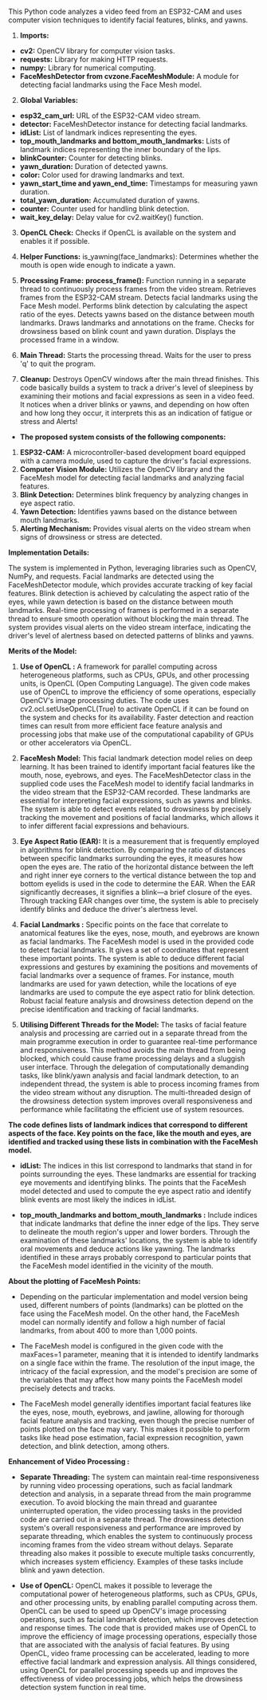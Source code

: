 This Python code analyzes a video feed from an ESP32-CAM and uses computer vision techniques to identify facial features, blinks, and yawns.
1. **Imports:**
* **cv2:** OpenCV library for computer vision tasks.
* **requests:** Library for making HTTP requests.
* **numpy:** Library for numerical computing.
* **FaceMeshDetector from cvzone.FaceMeshModule:** A module for detecting facial landmarks using the Face Mesh model.

2. **Global Variables:**
* **esp32_cam_url:** URL of the ESP32-CAM video stream.
* **detector:** FaceMeshDetector instance for detecting facial landmarks.
* **idList:** List of landmark indices representing the eyes.
* **top_mouth_landmarks and bottom_mouth_landmarks:** Lists of landmark indices representing the inner boundary of the lips.
* **blinkCounter:** Counter for detecting blinks.
* **yawn_duration:** Duration of detected yawns.
* **color:** Color used for drawing landmarks and text.
* **yawn_start_time and yawn_end_time:** Timestamps for measuring yawn duration.
* **total_yawn_duration:** Accumulated duration of yawns.
* **counter:** Counter used for handling blink detection.
* **wait_key_delay:** Delay value for cv2.waitKey() function.

3. **OpenCL Check:**
Checks if OpenCL is available on the system and enables it if possible.

4. **Helper Functions:**
is_yawning(face_landmarks): Determines whether the mouth is open wide enough to indicate a yawn.

5. **Processing Frame:**
**process_frame():** Function running in a separate thread to continuously process frames from the video stream.
Retrieves frames from the ESP32-CAM stream.
Detects facial landmarks using the Face Mesh model.
Performs blink detection by calculating the aspect ratio of the eyes.
Detects yawns based on the distance between mouth landmarks.
Draws landmarks and annotations on the frame.
Checks for drowsiness based on blink count and yawn duration.
Displays the processed frame in a window.

6. **Main Thread:**
Starts the processing thread.
Waits for the user to press 'q' to quit the program.

7. **Cleanup:**
Destroys OpenCV windows after the main thread finishes.
This code basically builds a system to track a driver's level of sleepiness by examining their motions and facial expressions as seen in a video feed. It notices when a driver blinks or yawns, and depending on how often and how long they occur, it interprets this as an indication of fatigue or stress and Alerts!












* **The proposed system consists of the following components:**

1. **ESP32-CAM:** A microcontroller-based development board equipped with a camera module, used to capture the driver's facial expressions.
2. **Computer Vision Module:** Utilizes the OpenCV library and the FaceMesh model for detecting facial landmarks and analyzing facial features.
3. **Blink Detection:** Determines blink frequency by analyzing changes in eye aspect ratio.
4. **Yawn Detection:** Identifies yawns based on the distance between mouth landmarks.
5. **Alerting Mechanism:** Provides visual alerts on the video stream when signs of drowsiness or stress are detected.

**Implementation Details:**

The system is implemented in Python, leveraging libraries such as OpenCV, NumPy, and requests.
Facial landmarks are detected using the FaceMeshDetector module, which provides accurate tracking of key facial features.
Blink detection is achieved by calculating the aspect ratio of the eyes, while yawn detection is based on the distance between mouth landmarks.
Real-time processing of frames is performed in a separate thread to ensure smooth operation without blocking the main thread.
The system provides visual alerts on the video stream interface, indicating the driver's level of alertness based on detected patterns of blinks and yawns.


**Merits of the Model:**
1. **Use of OpenCL :** 
A framework for parallel computing across heterogeneous platforms, such as CPUs, GPUs, and other processing units, is OpenCL (Open Computing Language). The given code makes use of OpenCL to improve the efficiency of some operations, especially OpenCV's image processing duties. The code uses cv2.ocl.setUseOpenCL(True) to activate OpenCL if it can be found on the system and checks for its availability. Faster detection and reaction times can result from more efficient face feature analysis and processing jobs that make use of the computational capability of GPUs or other accelerators via OpenCL.
2. **FaceMesh Model:** 
This facial landmark detection model relies on deep learning. It has been trained to identify important facial features like the mouth, nose, eyebrows, and eyes. The FaceMeshDetector class in the supplied code uses the FaceMesh model to identify facial landmarks in the video stream that the ESP32-CAM recorded. These landmarks are essential for interpreting facial expressions, such as yawns and blinks. The system is able to detect events related to drowsiness by precisely tracking the movement and positions of facial landmarks, which allows it to infer different facial expressions and behaviours.

3. **Eye Aspect Ratio (EAR):** 
It is a measurement that is frequently employed in algorithms for blink detection. By comparing the ratio of distances between specific landmarks surrounding the eyes, it measures how open the eyes are. The ratio of the horizontal distance between the left and right inner eye corners to the vertical distance between the top and bottom eyelids is used in the code to determine the EAR. When the EAR significantly decreases, it signifies a blink—a brief closure of the eyes. Through tracking EAR changes over time, the system is able to precisely identify blinks and deduce the driver's alertness level.

4. **Facial Landmarks :** 
Specific points on the face that correlate to anatomical features like the eyes, nose, mouth, and eyebrows are known as facial landmarks. The FaceMesh model is used in the provided code to detect facial landmarks. It gives a set of coordinates that represent these important points. The system is able to deduce different facial expressions and gestures by examining the positions and movements of facial landmarks over a sequence of frames. For instance, mouth landmarks are used for yawn detection, while the locations of eye landmarks are used to compute the eye aspect ratio for blink detection. Robust facial feature analysis and drowsiness detection depend on the precise identification and tracking of facial landmarks.

5. **Utilising Different Threads for the Model:** 
The tasks of facial feature analysis and processing are carried out in a separate thread from the main programme execution in order to guarantee real-time performance and responsiveness. This method avoids the main thread from being blocked, which could cause frame processing delays and a sluggish user interface. Through the delegation of computationally demanding tasks, like blink/yawn analysis and facial landmark detection, to an independent thread, the system is able to process incoming frames from the video stream without any disruption. The multi-threaded design of the drowsiness detection system improves overall responsiveness and performance while facilitating the efficient use of system resources.








 **The code defines lists of landmark indices that correspond to different aspects of the face. Key points on the face, like the mouth and eyes, are identified and tracked using these lists in combination with the FaceMesh model.**
* **idList:** 
The indices in this list correspond to landmarks that stand in for points surrounding the eyes. These landmarks are essential for tracking eye movements and identifying blinks. The points that the FaceMesh model detected and used to compute the eye aspect ratio and identify blink events are most likely the indices in idList.

* **top_mouth_landmarks and bottom_mouth_landmarks :** 
Include indices that indicate landmarks that define the inner edge of the lips. They serve to delineate the mouth region's upper and lower borders. Through the examination of these landmarks' locations, the system is able to identify oral movements and deduce actions like yawning. The landmarks identified in these arrays probably correspond to particular points that the FaceMesh model identified in the vicinity of the mouth.



**About the plotting of FaceMesh Points:**
* Depending on the particular implementation and model version being used, different numbers of points (landmarks) can be plotted on the face using the FaceMesh model. On the other hand, the FaceMesh model can normally identify and follow a high number of facial landmarks, from about 400 to more than 1,000 points.

* The FaceMesh model is configured in the given code with the maxFaces=1 parameter, meaning that it is intended to identify landmarks on a single face within the frame. The resolution of the input image, the intricacy of the facial expression, and the model's precision are some of the variables that may affect how many points the FaceMesh model precisely detects and tracks.

* The FaceMesh model generally identifies important facial features like the eyes, nose, mouth, eyebrows, and jawline, allowing for thorough facial feature analysis and tracking, even though the precise number of points plotted on the face may vary. This makes it possible to perform tasks like head pose estimation, facial expression recognition, yawn detection, and blink detection, among others.



**Enhancement of Video Processing :**

* **Separate Threading:** 
The system can maintain real-time responsiveness by running video processing operations, such as facial landmark detection and analysis, in a separate thread from the main programme execution. 
To avoid blocking the main thread and guarantee uninterrupted operation, the video processing tasks in the provided code are carried out in a separate thread. 
The drowsiness detection system's overall responsiveness and performance are improved by separate threading, which enables the system to continuously process incoming frames from the video stream without delays. 
Separate threading also makes it possible to execute multiple tasks concurrently, which increases system efficiency. Examples of these tasks include blink and yawn detection.



* **Use of OpenCL:** 
OpenCL makes it possible to leverage the computational power of heterogeneous platforms, such as CPUs, GPUs, and other processing units, by enabling parallel computing across them. 
OpenCL can be used to speed up OpenCV's image processing operations, such as facial landmark detection, which improves detection and response times. 
The code that is provided makes use of OpenCL to improve the efficiency of image processing operations, especially those that are associated with the analysis of facial features. 
By using OpenCL, video frame processing can be accelerated, leading to more effective facial landmark and expression analysis. 
All things considered, using OpenCL for parallel processing speeds up and improves the effectiveness of video processing jobs, which helps the drowsiness detection system function in real time.

